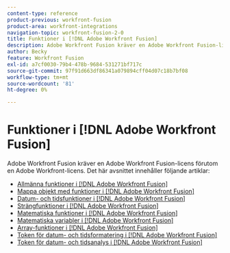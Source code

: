 ```yaml
---
content-type: reference
product-previous: workfront-fusion
product-area: workfront-integrations
navigation-topic: workfront-fusion-2-0
title: Funktioner i [!DNL Adobe Workfront Fusion]
description: Adobe Workfront Fusion kräver en Adobe Workfront Fusion-licens förutom en Adobe Workfront-licens.
author: Becky
feature: Workfront Fusion
exl-id: a7cf0030-79b4-478b-9684-531271bf717c
source-git-commit: 97f91d663df86341a079894cff04d07c18b7bf08
workflow-type: tm+mt
source-wordcount: '81'
ht-degree: 0%

---
```


# Funktioner i [!DNL Adobe Workfront Fusion]

Adobe Workfront Fusion kräver en Adobe Workfront Fusion-licens förutom en Adobe Workfront-licens.
Det här avsnittet innehåller följande artiklar:

* [Allmänna funktioner i [!DNL Adobe Workfront Fusion]](../../workfront-fusion/functions/general-functions.md)
* [Mappa objekt med funktioner i [!DNL Adobe Workfront Fusion]](../../workfront-fusion/functions/map-using-functions.md)
* [Datum- och tidsfunktioner i [!DNL Adobe Workfront Fusion]](../../workfront-fusion/functions/date-and-time-functions.md)
* [Strängfunktioner i [!DNL Adobe Workfront Fusion]](../../workfront-fusion/functions/string-functions.md)
* [Matematiska funktioner i [!DNL Adobe Workfront Fusion]](../../workfront-fusion/functions/math-functions.md)
* [Matematiska variabler i [!DNL Adobe Workfront Fusion]](../../workfront-fusion/functions/math-variables.md)
* [Array-funktioner i [!DNL Adobe Workfront Fusion]](../../workfront-fusion/functions/array-functions.md)
* [Token för datum- och tidsformatering i [!DNL Adobe Workfront Fusion]](../../workfront-fusion/functions/tokens-for-date-and-time-formatting.md)
* [Token för datum- och tidsanalys i [!DNL Adobe Workfront Fusion]](../../workfront-fusion/functions/tokens-for-date-and-time-parsing.md)

